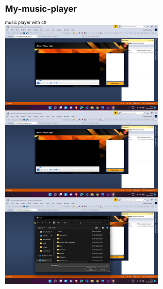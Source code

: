 # My-music-player
music player with c#
![](https://github.com/AADI-1331/My-music-player/blob/main/Screenshot%20(44).png)
![](https://github.com/AADI-1331/My-music-player/blob/main/Screenshot%20(45).png)
![](https://github.com/AADI-1331/My-music-player/blob/main/Screenshot%20(46).png)
